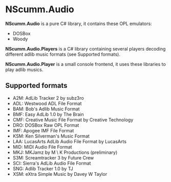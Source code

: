 # NScumm.Audio

**NScumm.Audio** is a pure C# library, it contains these OPL emulators:

* DOSBox
* Woody

**NScumm.Audio.Players** is a C# library containing several players decoding different adlib music formats (see Supported formats).

**NScumm.Audio.Player** is a small console frontend, it uses these libraries to play adlib musics.

## Supported formats

* A2M: AdLib Tracker 2 by subz3ro
* ADL: Westwood ADL File Format
* BAM: Bob's Adlib Music Format
* BMF: Easy AdLib 1.0 by The Brain
* CMF: Creative Music File Format by Creative Technology
* DRO: DOSBox Raw OPL Format
* IMF: Apogee IMF File Format
* KSM: Ken Silverman's Music Format
* LAA: LucasArts AdLib Audio File Format by LucasArts
* MID: MIDI Audio File Format
* MKJ: MKJamz by M \ K Productions (preliminary)
* S3M: Screamtracker 3 by Future Crew
* SCI: Sierra's AdLib Audio File Format
* SNG: Adlib Tracker 1.0 by TJ
* XSM: eXtra Simple Music by Davey W Taylor
